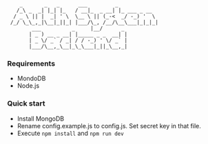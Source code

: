 ```
    _       _   _      ___         _
   /_\ _  _| |_| |_   / __|_  _ __| |_ ___ _ __
  / _ \ || |  _| ' \  \__ \ || (_-<  _/ -_) '  \
 /_/ \_\_,_|\__|_||_| |___/\_, /__/\__\___|_|_|_|
        ___          _     |__/      _
       | _ ) __ _ __| |_____ _ _  __| |
       | _ \/ _` / _| / / -_) ' \/ _` |
       |___/\__,_\__|_\_\___|_||_\__,_|

```

### Requirements

- MondoDB
- Node.js

### Quick start

- Install MongoDB
- Rename config.example.js to config.js. Set secret key in that file.
- Execute `npm install` and `npm run dev`
